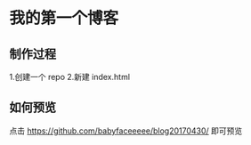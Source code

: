# 我的第一个博客
## 制作过程
1.创建一个 repo
2.新建 index.html

## 如何预览
点击 https://github.com/babyfaceeeee/blog20170430/ 即可预览

